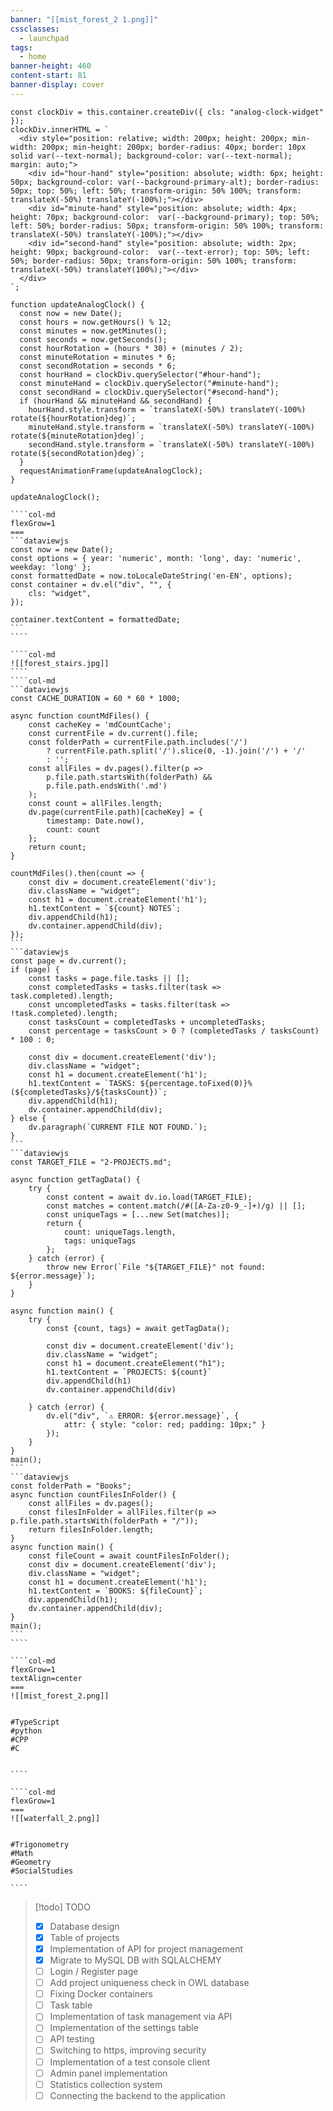 ```yaml
---
banner: "[[mist_forest_2 1.png]]"
cssclasses:
  - launchpad
tags:
  - home
banner-height: 460
content-start: 81
banner-display: cover
---
```





```dataviewjs
const clockDiv = this.container.createDiv({ cls: "analog-clock-widget" });
clockDiv.innerHTML = `
  <div style="position: relative; width: 200px; height: 200px; min-width: 200px; min-height: 200px; border-radius: 40px; border: 10px solid var(--text-normal); background-color: var(--text-normal); margin: auto;">
    <div id="hour-hand" style="position: absolute; width: 6px; height: 50px; background-color: var(--background-primary-alt); border-radius: 50px; top: 50%; left: 50%; transform-origin: 50% 100%; transform: translateX(-50%) translateY(-100%);"></div>
    <div id="minute-hand" style="position: absolute; width: 4px; height: 70px; background-color:  var(--background-primary); top: 50%; left: 50%; border-radius: 50px; transform-origin: 50% 100%; transform: translateX(-50%) translateY(-100%);"></div>
    <div id="second-hand" style="position: absolute; width: 2px; height: 90px; background-color:  var(--text-error); top: 50%; left: 50%; border-radius: 50px; transform-origin: 50% 100%; transform: translateX(-50%) translateY(100%);"></div>
  </div>
`;

function updateAnalogClock() {
  const now = new Date();
  const hours = now.getHours() % 12;
  const minutes = now.getMinutes();
  const seconds = now.getSeconds();
  const hourRotation = (hours * 30) + (minutes / 2);
  const minuteRotation = minutes * 6;
  const secondRotation = seconds * 6;
  const hourHand = clockDiv.querySelector("#hour-hand");
  const minuteHand = clockDiv.querySelector("#minute-hand");
  const secondHand = clockDiv.querySelector("#second-hand");
  if (hourHand && minuteHand && secondHand) {
    hourHand.style.transform = `translateX(-50%) translateY(-100%) rotate(${hourRotation}deg)`;
    minuteHand.style.transform = `translateX(-50%) translateY(-100%) rotate(${minuteRotation}deg)`;
    secondHand.style.transform = `translateX(-50%) translateY(-100%) rotate(${secondRotation}deg)`;
  }
  requestAnimationFrame(updateAnalogClock);
}

updateAnalogClock();
```

`````col
````col-md
flexGrow=1
===
```dataviewjs
const now = new Date();
const options = { year: 'numeric', month: 'long', day: 'numeric', weekday: 'long' };
const formattedDate = now.toLocaleDateString('en-EN', options);
const container = dv.el("div", "", {
    cls: "widget",
});

container.textContent = formattedDate;
```
````
`````





`````col
````col-md
![[forest_stairs.jpg]]
````
````col-md
```dataviewjs
const CACHE_DURATION = 60 * 60 * 1000;

async function countMdFiles() {
    const cacheKey = 'mdCountCache';
    const currentFile = dv.current().file;
    const folderPath = currentFile.path.includes('/')
        ? currentFile.path.split('/').slice(0, -1).join('/') + '/'
        : '';
    const allFiles = dv.pages().filter(p =>
        p.file.path.startsWith(folderPath) &&
        p.file.path.endsWith('.md')
    );
    const count = allFiles.length;
    dv.page(currentFile.path)[cacheKey] = {
        timestamp: Date.now(),
        count: count
    };
    return count;
}

countMdFiles().then(count => {
    const div = document.createElement('div');
    div.className = "widget";
    const h1 = document.createElement('h1');
    h1.textContent = `${count} NOTES`;
    div.appendChild(h1);
    dv.container.appendChild(div);
});
```
```dataviewjs
const page = dv.current();
if (page) {
    const tasks = page.file.tasks || [];
    const completedTasks = tasks.filter(task => task.completed).length;
    const uncompletedTasks = tasks.filter(task => !task.completed).length;
    const tasksCount = completedTasks + uncompletedTasks;
    const percentage = tasksCount > 0 ? (completedTasks / tasksCount) * 100 : 0;

    const div = document.createElement('div');
    div.className = "widget";
    const h1 = document.createElement('h1');
    h1.textContent = `TASKS: ${percentage.toFixed(0)}% (${completedTasks}/${tasksCount})`;
    div.appendChild(h1);
    dv.container.appendChild(div);
} else {
    dv.paragraph(`CURRENT FILE NOT FOUND.`);
}
```
```dataviewjs
const TARGET_FILE = "2-PROJECTS.md";

async function getTagData() {
    try {
        const content = await dv.io.load(TARGET_FILE);
        const matches = content.match(/#([A-Za-z0-9_-]+)/g) || [];
        const uniqueTags = [...new Set(matches)];
        return {
            count: uniqueTags.length,
            tags: uniqueTags
        };
    } catch (error) {
        throw new Error(`File "${TARGET_FILE}" not found: ${error.message}`);
    }
}

async function main() {
    try {
        const {count, tags} = await getTagData();

        const div = document.createElement('div');
        div.className = "widget";
        const h1 = document.createElement("h1");
        h1.textContent = `PROJECTS: ${count}`
        div.appendChild(h1)
        dv.container.appendChild(div)

    } catch (error) {
        dv.el("div", `⚠️ ERROR: ${error.message}`, {
            attr: { style: "color: red; padding: 10px;" }
        });
    }
}
main();
```
```dataviewjs
const folderPath = "Books";
async function countFilesInFolder() {
    const allFiles = dv.pages();
    const filesInFolder = allFiles.filter(p => p.file.path.startsWith(folderPath + "/"));
    return filesInFolder.length;
}
async function main() {
    const fileCount = await countFilesInFolder();
    const div = document.createElement('div');
    div.className = "widget";
    const h1 = document.createElement('h1');
    h1.textContent = `BOOKS: ${fileCount}`;
    div.appendChild(h1);
    dv.container.appendChild(div);
}
main();
```
````
`````







`````col
````col-md
flexGrow=1
textAlign=center
===
![[mist_forest_2.png]]


#TypeScript
#python
#CPP
#C 


````

````col-md
flexGrow=1
===
![[waterfall_2.png]]


#Trigonometry
#Math
#Geometry
#SocialStudies

````
`````






> [!todo] TODO
>
> - [x] Database design
> - [x] Table of projects
> - [x] Implementation of API for project management
> - [x] Migrate to MySQL DB with SQLALCHEMY
> - [ ] Login / Register page
> - [ ] Add project uniqueness check in OWL database
> - [ ] Fixing Docker containers
> - [ ] Task table
> - [ ] Implementation of task management via API
> - [ ] Implementation of the settings table
> - [ ] API testing
> - [ ] Switching to https, improving security
> - [ ] Implementation of a test console client
> - [ ] Admin panel implementation
> - [ ] Statistics collection system
> - [ ] Connecting the backend to the application



